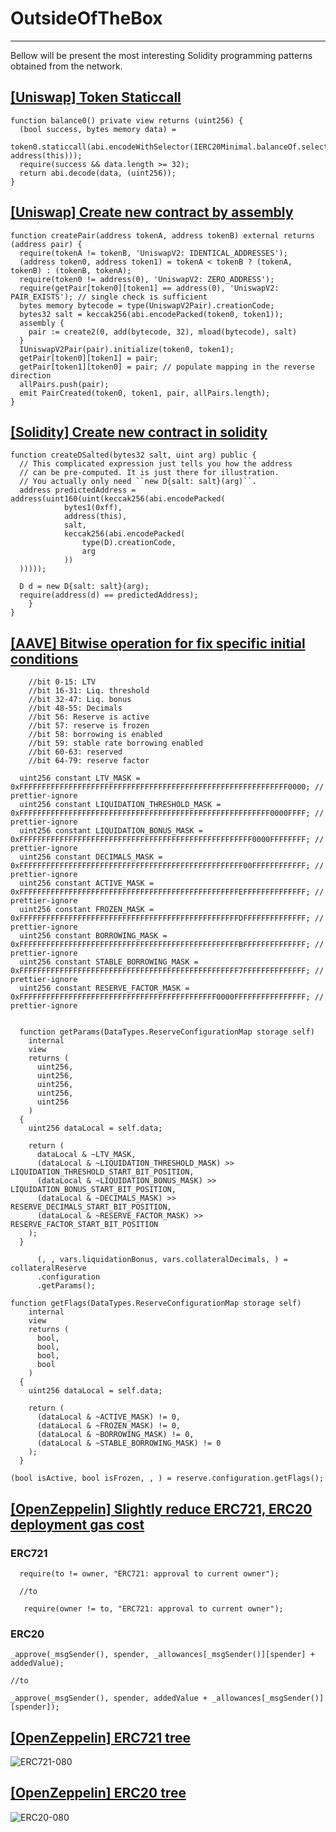 # OutsideOfTheBox
---

Bellow will be present the most interesting Solidity programming patterns obtained from the network.

## [[Uniswap] Token Staticcall](https://github.com/Uniswap/uniswap-v3-core/blob/main/contracts/UniswapV3Pool.sol)

```solidity
function balance0() private view returns (uint256) {
  (bool success, bytes memory data) =
     token0.staticcall(abi.encodeWithSelector(IERC20Minimal.balanceOf.selector, address(this)));
  require(success && data.length >= 32);
  return abi.decode(data, (uint256));
}
```

## [[Uniswap] Create new contract by assembly](https://github.com/Uniswap/uniswap-v2-core/blob/master/contracts/UniswapV2Factory.sol	)

```solidity
function createPair(address tokenA, address tokenB) external returns (address pair) {
  require(tokenA != tokenB, 'UniswapV2: IDENTICAL_ADDRESSES');
  (address token0, address token1) = tokenA < tokenB ? (tokenA, tokenB) : (tokenB, tokenA);
  require(token0 != address(0), 'UniswapV2: ZERO_ADDRESS');
  require(getPair[token0][token1] == address(0), 'UniswapV2: PAIR_EXISTS'); // single check is sufficient
  bytes memory bytecode = type(UniswapV2Pair).creationCode;
  bytes32 salt = keccak256(abi.encodePacked(token0, token1));
  assembly {
    pair := create2(0, add(bytecode, 32), mload(bytecode), salt)
  }
  IUniswapV2Pair(pair).initialize(token0, token1);
  getPair[token0][token1] = pair;
  getPair[token1][token0] = pair; // populate mapping in the reverse direction
  allPairs.push(pair);
  emit PairCreated(token0, token1, pair, allPairs.length);
}
```
## [[Solidity] Create new contract in solidity](https://docs.soliditylang.org/en/develop/control-structures.html?highlight=require#creating-contracts-via-new)
```solidity
function createDSalted(bytes32 salt, uint arg) public {
  // This complicated expression just tells you how the address
  // can be pre-computed. It is just there for illustration.
  // You actually only need ``new D{salt: salt}(arg)``.
  address predictedAddress = address(uint160(uint(keccak256(abi.encodePacked(
            bytes1(0xff),
            address(this),
            salt,
            keccak256(abi.encodePacked(
                type(D).creationCode,
                arg
            ))
  )))));

  D d = new D{salt: salt}(arg);
  require(address(d) == predictedAddress);
    }
}
```
## [[AAVE] Bitwise operation for fix specific initial conditions](protocol-v2-ice-mainnet-deployment-03-12-2020\contracts\protocol\libraries\configuration\ReserveConfiguration)

```solidity
    //bit 0-15: LTV
    //bit 16-31: Liq. threshold
    //bit 32-47: Liq. bonus
    //bit 48-55: Decimals
    //bit 56: Reserve is active
    //bit 57: reserve is frozen
    //bit 58: borrowing is enabled
    //bit 59: stable rate borrowing enabled
    //bit 60-63: reserved
    //bit 64-79: reserve factor
	
  uint256 constant LTV_MASK =                   0xFFFFFFFFFFFFFFFFFFFFFFFFFFFFFFFFFFFFFFFFFFFFFFFFFFFFFFFFFFFF0000; // prettier-ignore
  uint256 constant LIQUIDATION_THRESHOLD_MASK = 0xFFFFFFFFFFFFFFFFFFFFFFFFFFFFFFFFFFFFFFFFFFFFFFFFFFFFFFFF0000FFFF; // prettier-ignore
  uint256 constant LIQUIDATION_BONUS_MASK =     0xFFFFFFFFFFFFFFFFFFFFFFFFFFFFFFFFFFFFFFFFFFFFFFFFFFFF0000FFFFFFFF; // prettier-ignore
  uint256 constant DECIMALS_MASK =              0xFFFFFFFFFFFFFFFFFFFFFFFFFFFFFFFFFFFFFFFFFFFFFFFFFF00FFFFFFFFFFFF; // prettier-ignore
  uint256 constant ACTIVE_MASK =                0xFFFFFFFFFFFFFFFFFFFFFFFFFFFFFFFFFFFFFFFFFFFFFFFFFEFFFFFFFFFFFFFF; // prettier-ignore
  uint256 constant FROZEN_MASK =                0xFFFFFFFFFFFFFFFFFFFFFFFFFFFFFFFFFFFFFFFFFFFFFFFFFDFFFFFFFFFFFFFF; // prettier-ignore
  uint256 constant BORROWING_MASK =             0xFFFFFFFFFFFFFFFFFFFFFFFFFFFFFFFFFFFFFFFFFFFFFFFFFBFFFFFFFFFFFFFF; // prettier-ignore
  uint256 constant STABLE_BORROWING_MASK =      0xFFFFFFFFFFFFFFFFFFFFFFFFFFFFFFFFFFFFFFFFFFFFFFFFF7FFFFFFFFFFFFFF; // prettier-ignore
  uint256 constant RESERVE_FACTOR_MASK =        0xFFFFFFFFFFFFFFFFFFFFFFFFFFFFFFFFFFFFFFFFFFFF0000FFFFFFFFFFFFFFFF; // prettier-ignore

	
  function getParams(DataTypes.ReserveConfigurationMap storage self)
    internal
    view
    returns (
      uint256,
      uint256,
      uint256,
      uint256,
      uint256
    )
  {
    uint256 dataLocal = self.data;

    return (
      dataLocal & ~LTV_MASK,
      (dataLocal & ~LIQUIDATION_THRESHOLD_MASK) >> LIQUIDATION_THRESHOLD_START_BIT_POSITION,
      (dataLocal & ~LIQUIDATION_BONUS_MASK) >> LIQUIDATION_BONUS_START_BIT_POSITION,
      (dataLocal & ~DECIMALS_MASK) >> RESERVE_DECIMALS_START_BIT_POSITION,
      (dataLocal & ~RESERVE_FACTOR_MASK) >> RESERVE_FACTOR_START_BIT_POSITION
    );
  }
  
      (, , vars.liquidationBonus, vars.collateralDecimals, ) = collateralReserve
      .configuration
      .getParams();

function getFlags(DataTypes.ReserveConfigurationMap storage self)
    internal
    view
    returns (
      bool,
      bool,
      bool,
      bool
    )
  {
    uint256 dataLocal = self.data;

    return (
      (dataLocal & ~ACTIVE_MASK) != 0,
      (dataLocal & ~FROZEN_MASK) != 0,
      (dataLocal & ~BORROWING_MASK) != 0,
      (dataLocal & ~STABLE_BORROWING_MASK) != 0
    );
  }
  
(bool isActive, bool isFrozen, , ) = reserve.configuration.getFlags();
```

## [[OpenZeppelin] Slightly reduce ERC721, ERC20 deployment gas cost](https://github.com/OpenZeppelin/openzeppelin-contracts/issues/2665)

### ERC721
```solidity
  require(to != owner, "ERC721: approval to current owner");
  
  //to
  
   require(owner != to, "ERC721: approval to current owner");
```
### ERC20
```solidity
_approve(_msgSender(), spender, _allowances[_msgSender()][spender] + addedValue);

//to

_approve(_msgSender(), spender, addedValue + _allowances[_msgSender()][spender]);
```
## [[OpenZeppelin] ERC721 tree](https://github.com/OpenZeppelin/openzeppelin-contracts/tree/master/contracts/token/ERC721)

![ERC721-080](https://user-images.githubusercontent.com/85684666/122900814-4811ca00-d34d-11eb-85f6-0e810a5290ab.png)

## [[OpenZeppelin] ERC20 tree](https://github.com/OpenZeppelin/openzeppelin-contracts/tree/master/contracts/token/ERC20)

![ERC20-080](https://user-images.githubusercontent.com/85684666/122904198-688f5380-d350-11eb-9cd0-a21bea228cf7.png)
